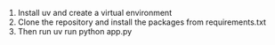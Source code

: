 1. Install uv and create a virtual environment
2. Clone the repository and install the packages from requirements.txt
3. Then run uv run python app.py